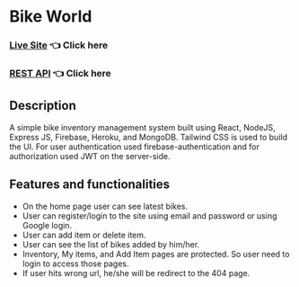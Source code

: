 # Bike World

### [Live Site](https://bike-world-jaied.web.app/) 👈 Click here

### [REST API](https://bike-world-server-jaied.herokuapp.com/) 👈 Click here

## Description

A simple bike inventory management system built using React, NodeJS, Express JS, Firebase, Heroku, and MongoDB. Tailwind CSS is used to build the UI. For user authentication used firebase-authentication and for authorization used JWT on the server-side.

## Features and functionalities

-   On the home page user can see latest bikes.
-   User can register/login to the site using email and password or using Google login.
-   User can add item or delete item.
-   User can see the list of bikes added by him/her.
-   Inventory, My items, and Add Item pages are protected. So user need to login to access those pages.
-   If user hits wrong url, he/she will be redirect to the 404 page.
